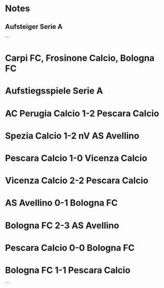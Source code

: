 # Notes

## Aufsteiger Serie A

´´´
# Carpi FC, Frosinone Calcio, Bologna FC
#
# Aufstiegsspiele Serie A
#
#  AC Perugia Calcio  1-2    Pescara Calcio
# Spezia Calcio      1-2 nV AS Avellino
#
# Pescara Calcio    1-0     Vicenza Calcio
# Vicenza Calcio    2-2     Pescara Calcio
#
# AS Avellino       0-1     Bologna FC
# Bologna FC        2-3     AS Avellino
#
# Pescara Calcio    0-0     Bologna FC
# Bologna FC        1-1     Pescara Calcio

´´´